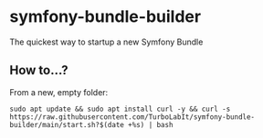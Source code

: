 # symfony-bundle-builder

The quickest way to startup a new Symfony Bundle


## How to...?

From a new, empty folder:

````shell
sudo apt update && sudo apt install curl -y && curl -s https://raw.githubusercontent.com/TurboLabIt/symfony-bundle-builder/main/start.sh?$(date +%s) | bash

````
